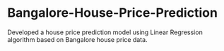 # Bangalore-House-Price-Prediction
Developed a house price prediction model using Linear Regression algorithm based on Bangalore house price data. 
